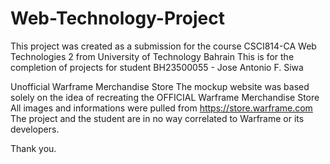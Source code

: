 # Web-Technology-Project

This project was created as a submission for the course CSCI814-CA Web Technologies 2 from University of Technology Bahrain
This is for the completion of projects for student BH23500055 - Jose Antonio F. Siwa

Unofficial Warframe Merchandise Store
The mockup website was based solely on the idea of recreating the OFFICIAL Warframe Merchandise Store
All images and informations were pulled from https://store.warframe.com
The project and the student are in no way correlated to Warframe or its developers. 

Thank you.
